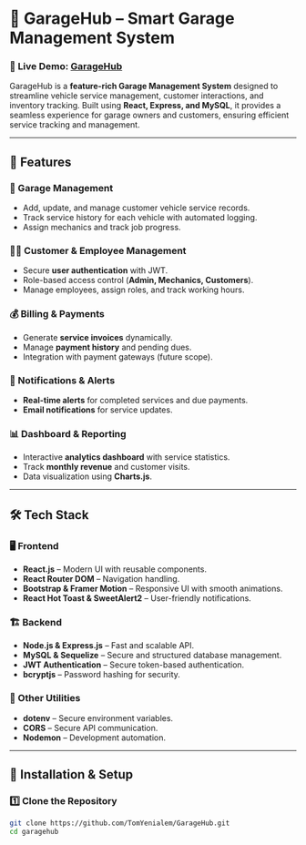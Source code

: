 # 🚗 GarageHub – Smart Garage Management System

### 🔗 Live Demo: [GarageHub](https://mygaragehub.onrender.com) 

GarageHub is a **feature-rich Garage Management System** designed to streamline vehicle service management, customer interactions, and inventory tracking. Built using **React, Express, and MySQL**, it provides a seamless experience for garage owners and customers, ensuring efficient service tracking and management.

---

## 📌 Features

### 🏢 Garage Management
- Add, update, and manage customer vehicle service records.
- Track service history for each vehicle with automated logging.
- Assign mechanics and track job progress.

### 👨‍🔧 Customer & Employee Management
- Secure **user authentication** with JWT.
- Role-based access control (**Admin, Mechanics, Customers**).
- Manage employees, assign roles, and track working hours.

### 💰 Billing & Payments
- Generate **service invoices** dynamically.
- Manage **payment history** and pending dues.
- Integration with payment gateways (future scope).

### 🔔 Notifications & Alerts
- **Real-time alerts** for completed services and due payments.
- **Email notifications** for service updates.

### 📊 Dashboard & Reporting
- Interactive **analytics dashboard** with service statistics.
- Track **monthly revenue** and customer visits.
- Data visualization using **Charts.js**.

---

## 🛠 Tech Stack

### 🖥️ Frontend
- **React.js** – Modern UI with reusable components.
- **React Router DOM** – Navigation handling.
- **Bootstrap & Framer Motion** – Responsive UI with smooth animations.
- **React Hot Toast & SweetAlert2** – User-friendly notifications.

### 🏗 Backend
- **Node.js & Express.js** – Fast and scalable API.
- **MySQL & Sequelize** – Secure and structured database management.
- **JWT Authentication** – Secure token-based authentication.
- **bcryptjs** – Password hashing for security.

### 🔧 Other Utilities
- **dotenv** – Secure environment variables.
- **CORS** – Secure API communication.
- **Nodemon** – Development automation.

---

## 🚀 Installation & Setup

### 1️⃣ Clone the Repository
```bash
git clone https://github.com/TomYenialem/GarageHub.git
cd garagehub
